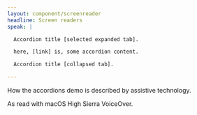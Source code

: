 ```yaml
---
layout: component/screenreader
headline: Screen readers
speak: |

  Accordion title [selected expanded tab].

  here, [link] is, some accordion content.

  Accordion title [collapsed tab].

---
```



How the accordions demo is described by assistive technology.

As read with macOS High Sierra VoiceOver.
